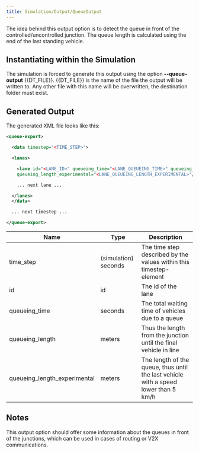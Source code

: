 ```yaml
---
title: Simulation/Output/QueueOutput
---
```


The idea behind this output option is to detect the queue in front of
the controlled/uncontrolled junction. The queue length is calculated
using the end of the last standing vehicle.

## Instantiating within the Simulation

The simulation is forced to generate this output using the option **--queue-output** {{DT_FILE}}. {{DT_FILE}} is
the name of the file the output will be written to. Any other file with
this name will be overwritten, the destination folder must exist.

## Generated Output

The generated XML file looks like this:

```xml
<queue-export>

  <data timestep="<TIME_STEP>">

  <lanes>

    <lane id="<LANE_ID>" queueing_time="<LANE_QUEUEING_TIME>" queueing_length="<LANE_QUEUEING_LENGTH>"
    queueing_length_experimental="<LANE_QUEUEING_LENGTH_EXPERIMENTAL>"/>

    ... next lane ...

  </lanes>
  </data>

  ... next timestep ...

</queue-export>
```

| Name                           | Type                 | Description                                                                         |
| ------------------------------ | -------------------- | ----------------------------------------------------------------------------------- |
| time_step                     | (simulation) seconds | The time step described by the values within this timestep-element                  |
| id                             | id                   | The id of the lane                                                                  |
| queueing_time                 | seconds              | The total waiting time of vehicles due to a queue                                   |
| queueing_length               | meters               | Thus the length from the junction until the final vehicle in line                   |
| queueing_length_experimental | meters               | The length of the queue, thus until the last vehicle with a speed lower than 5 km/h |

## Notes

This output option should offer some information about the queues in
front of the junctions, which can be used in cases of routing or V2X
communications.